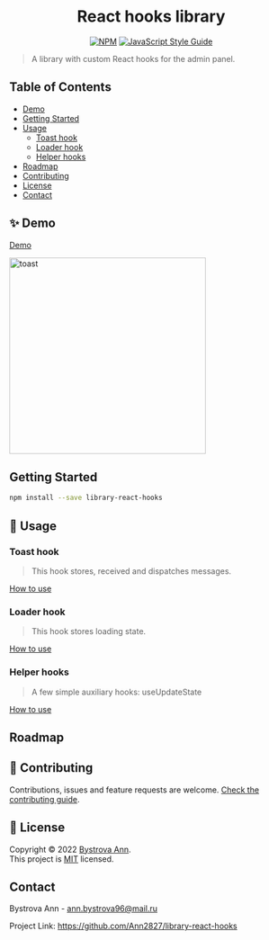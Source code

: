 <h1 align="center">React hooks library</h1>

<div align="center">

  [![NPM](https://img.shields.io/npm/v/library-react-hooks.svg)](https://www.npmjs.com/package/library-react-hooks)
  [![JavaScript Style Guide](https://img.shields.io/badge/code_style-standard-brightgreen.svg)](https://standardjs.com)

</div>

> A library with custom React hooks for the admin panel.

## Table of Contents

- [Demo](#demo)
- [Getting Started](#getting_started)
- [Usage](#usage)
  - [Toast hook](#toast_hook)
  - [Loader hook](#loader_hook)
  - [Helper hooks](#helper_hooks)
- [Roadmap](#roadmap)
- [Contributing](#contributing)
- [License](#license)
- [Contact](#contact)


## ✨ Demo <a name = "demo"></a>

[Demo](https://ann2827.github.io/library-react-hooks/)

<img width="349" alt="toast" src="https://user-images.githubusercontent.com/32645809/151684893-775dd2a3-6e22-4244-8f5e-4236b0f39900.png">

## Getting Started <a name = "getting_started"></a>

```sh
npm install --save library-react-hooks
```

## 🚀 Usage <a name = "usage"></a>

### Toast hook <a name = "toast_hook"></a>

> This hook stores, received and dispatches messages.

[How to use](https://github.com/Ann2827/library-react-hooks/blob/main/src/hooks/toast/README.md)

### Loader hook <a name = "loader_hook"></a>

> This hook stores loading state.

[How to use](https://github.com/Ann2827/library-react-hooks/blob/main/src/hooks/loader/README.md)

### Helper hooks <a name = "helper_hooks"></a>

> A few simple auxiliary hooks: useUpdateState

[How to use](https://github.com/Ann2827/library-react-hooks/blob/main/src/hooks/helper/README.md)

## Roadmap <a name = "roadmap"></a>

## 🤝 Contributing <a name = "contributing"></a>

Contributions, issues and feature requests are welcome.
[Check the contributing guide](./CONTRIBUTING.md).

## 📝 License <a name = "license"></a>

Copyright © 2022 [Bystrova Ann](https://github.com/Ann2827).<br />
This project is [MIT](https://github.com/Ann2827/library-react-hooks/blob/main/LICENSE) licensed.

## Contact <a name = "contact"></a>

Bystrova Ann - ann.bystrova96@mail.ru

Project Link: https://github.com/Ann2827/library-react-hooks
